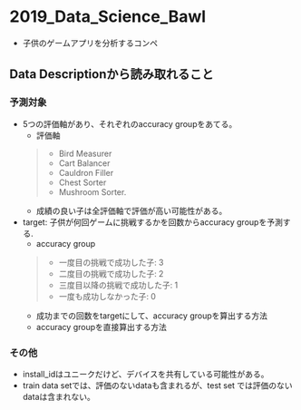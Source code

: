 # 2019_Data_Science_Bawl
- 子供のゲームアプリを分析するコンペ

## Data Descriptionから読み取れること
### 予測対象
- 5つの評価軸があり、それぞれのaccuracy groupをあてる。
  - 評価軸
  > - Bird Measurer
  > - Cart Balancer
  > - Cauldron Filler
  > - Chest Sorter
  > - Mushroom Sorter.
  - 成績の良い子は全評価軸で評価が高い可能性がある。
- target: 子供が何回ゲームに挑戦するかを回数からaccuracy groupを予測する.
  - accuracy group
  > - 一度目の挑戦で成功した子: 3
  > - 二度目の挑戦で成功した子: 2
  > - 三度目以降の挑戦で成功した子: 1
  > - 一度も成功しなかった子: 0
  - 成功までの回数をtargetにして、accuracy groupを算出する方法
  - accuracy groupを直接算出する方法
### その他
- install_idはユニークだけど、デバイスを共有している可能性がある。
- train data setでは、評価のないdataも含まれるが、test set では評価のないdataは含まれない。
